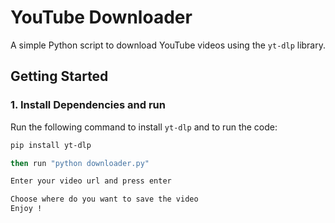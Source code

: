# YouTube Downloader

A simple Python script to download YouTube videos using the `yt-dlp` library.

## Getting Started

### 1. Install Dependencies and run

Run the following command to install `yt-dlp` and to run the code:

```bash
pip install yt-dlp

then run "python downloader.py"

Enter your video url and press enter

Choose where do you want to save the video
Enjoy !
